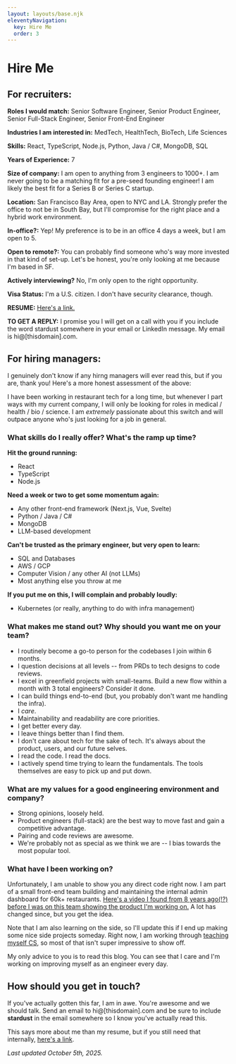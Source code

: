 ```yaml
---
layout: layouts/base.njk
eleventyNavigation:
  key: Hire Me
  order: 3
---
```

# Hire Me

## For recruiters:

**Roles I would match:** Senior Software Engineer, Senior Product Engineer, Senior Full-Stack Engineer, Senior Front-End Engineer

**Industries I am interested in:** MedTech, HealthTech, BioTech, Life Sciences

**Skills:** React, TypeScript, Node.js, Python, Java / C#, MongoDB, SQL

**Years of Experience:** 7

**Size of company:** I am open to anything from 3 engineers to 1000+. I am never going to be a matching fit for a pre-seed founding engineer! I am likely the best fit for a Series B or Series C startup.

**Location:** San Francisco Bay Area, open to NYC and LA. Strongly prefer the office to not be in South Bay, but I'll compromise for the right place and a hybrid work environment.

**In-office?:** Yep! My preference is to be in an office 4 days a week, but I am open to 5.

**Open to remote?:** You can probably find someone who's way more invested in that kind of set-up. Let's be honest, you're only looking at me because I'm based in SF.

**Actively interviewing?** No, I'm only open to the right opportunity.

**Visa Status:** I'm a U.S. citizen. I don't have security clearance, though.

**RESUME:** [Here's a link.](https://rmorabia.com/resume)

**TO GET A REPLY:** I promise you I will get on a call with you if you include the word stardust somewhere in your email or LinkedIn message. My email is hi@[thisdomain].com.

## For hiring managers:

I genuinely don't know if any hirng managers will ever read this, but if you are, thank you! Here's a more honest assessment of the above:

I have been working in restaurant tech for a long time, but whenever I part ways with my current company, I will only be looking for roles in medical / health / bio / science. I am _extremely_ passionate about this switch and will outpace anyone who's just looking for a job in general.

### What skills do I really offer? What's the ramp up time?

**Hit the ground running:**

* React
* TypeScript
* Node.js

**Need a week or two to get some momentum again:**

* Any other front-end framework (Next.js, Vue, Svelte)
* Python / Java / C#
* MongoDB
* LLM-based development

**Can't be trusted as the primary engineer, but very open to learn:**

* SQL and Databases
* AWS / GCP
* Computer Vision / any other AI (not LLMs)
* Most anything else you throw at me

**If you put me on this, I will complain and probably loudly:**

* Kubernetes (or really, anything to do with infra management)

### What makes me stand out? Why should you want me on your team?

* I routinely become a go-to person for the codebases I join within 6 months.
* I question decisions at all levels -- from PRDs to tech designs to code reviews.
* I excel in greenfield projects with small-teams. Build a new flow within a month with 3 total engineers? Consider it done.
* I can build things end-to-end (but, you probably don't want me handling the infra).
* I _care_.
* Maintainability and readability are core priorities.
* I get better every day.
* I leave things better than I find them.
* I don't care about tech for the sake of tech. It's always about the product, users, and our future selves.
* I read the code. I read the docs.
* I actively spend time trying to learn the fundamentals. The tools themselves are easy to pick up and put down.

### What are my values for a good engineering environment and company?

* Strong opinions, loosely held.
* Product engineers (full-stack) are the best way to move fast and gain a competitive advantage.
* Pairing and code reviews are awesome.
* We're probably not as special as we think we are -- I bias towards the most popular tool.

### What have I been working on?

Unfortunately, I am unable to show you any direct code right now. I am part of a small front-end team building and maintaining the internal admin dashboard for 60k+ restaurants. [Here's a video I found from 8 years ago(!?) before I was on this team showing the product I'm working on.](https://www.youtube.com/watch?v=V4k_f8ZaFgc) A lot has changed since, but you get the idea.

Note that I am also learning on the side, so I'll update this if I end up making some nice side projects someday. Right now, I am working through [teaching myself CS](https://teachyourselfcs.com), so most of that isn't super impressive to show off.

My only advice to you is to read this blog. You can see that I care and I'm working on improving myself as an engineer every day.

## How should you get in touch?

If you've actually gotten this far, I am in awe. You're awesome and we should talk. Send an email to hi@[thisdomain].com and be sure to include **stardust** in the email somewhere so I know you've actually read this.

This says more about me than my resume, but if you still need that internally, [here's a link](https://rmorabia.com/resume).

*Last updated October 5th, 2025.*
